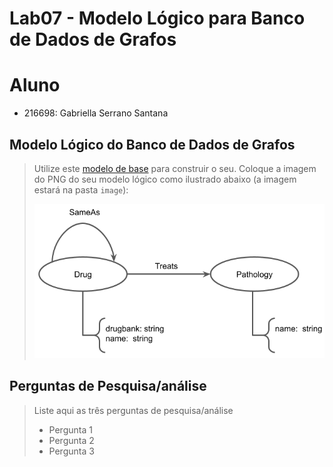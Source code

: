 # Lab07 - Modelo Lógico para Banco de Dados de Grafos

# Aluno
* 216698: Gabriella Serrano Santana

## Modelo Lógico do Banco de Dados de Grafos
> Utilize este [modelo de base](https://docs.google.com/presentation/d/10RN7bDKUka_Ro2_41WyEE76Wxm4AioiJOrsh6BRY3Kk/edit?usp=sharing) para construir o seu.
> Coloque a imagem do PNG do seu modelo lógico como ilustrado abaixo (a imagem estará na pasta `image`):
>
> ![Diagrama de Orquestração](images/modelo-logico-grafos.png)

## Perguntas de Pesquisa/análise

> Liste aqui as três perguntas de pesquisa/análise
> * Pergunta 1
> * Pergunta 2
> * Pergunta 3
